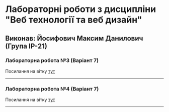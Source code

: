 # Лабораторні роботи з дисципліни "Веб технології та веб дизайн"

## Виконав: Йосифович Максим Данилович (Група ІР-21)

### Лабораторна робота №3 (Варіант 7)
Посилання на вітку [тут](https://github.com/max4vich/web-site-lab3/tree/lab3)

***
### Лабораторна робота №4 (Варіант 7)
Посилання на вітку [тут](github.com/max4vich/web-site-lab3/tree/lab4)

***
